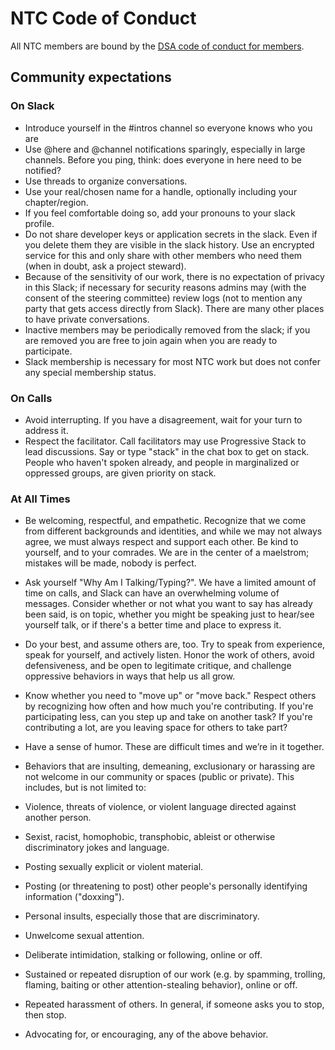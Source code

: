 # NTC Code of Conduct

All NTC members are bound by the [DSA code of conduct for members](https://www.dsausa.org/dsa-code-of-conduct-for-members/).

## Community expectations

### On Slack

-   Introduce yourself in the #intros channel so everyone knows who you are
-   Use @here and @channel notifications sparingly, especially in large channels. Before you ping, think: does everyone in here need to be notified?
-   Use threads to organize conversations.
-   Use your real/chosen name for a handle, optionally including your chapter/region.
-   If you feel comfortable doing so, add your pronouns to your slack profile.
-   Do not share developer keys or application secrets in the slack. Even if you delete them they are visible in the slack history. Use an encrypted service for this and only share with other members who need them (when in doubt, ask a project steward).
-   Because of the sensitivity of our work, there is no expectation of privacy in this Slack; if necessary for security reasons admins may (with the consent of the steering committee) review logs (not to mention any party that gets access directly from Slack). There are many other places to have private conversations.
-   Inactive members may be periodically removed from the slack; if you are removed you are free to join again when you are ready to participate.
-   Slack membership is necessary for most NTC work but does not confer any special membership status.

### On Calls

-   Avoid interrupting. If you have a disagreement, wait for your turn to address it.
-   Respect the facilitator. Call facilitators may use Progressive Stack to lead discussions. Say or type "stack" in the chat box to get on stack. People who haven't spoken already, and people in marginalized or oppressed groups, are given priority on stack.

### At All Times

-   Be welcoming, respectful, and empathetic. Recognize that we come from different backgrounds and identities, and while we may not always agree, we must always respect and support each other. Be kind to yourself, and to your comrades. We are in the center of a maelstrom; mistakes will be made, nobody is perfect.
-   Ask yourself "Why Am I Talking/Typing?". We have a limited amount of time on calls, and Slack can have an overwhelming volume of messages. Consider whether or not what you want to say has already been said, is on topic, whether you might be speaking just to hear/see yourself talk, or if there's a better time and place to express it.
-   Do your best, and assume others are, too. Try to speak from experience, speak for yourself, and actively listen. Honor the work of others, avoid defensiveness, and be open to legitimate critique, and challenge oppressive behaviors in ways that help us all grow.
-   Know whether you need to "move up" or "move back." Respect others by recognizing how often and how much you're contributing. If you're participating less, can you step up and take on another task? If you're contributing a lot, are you leaving space for others to take part?
-   Have a sense of humor. These are difficult times and we’re in it together.
-   Behaviors that are insulting, demeaning, exclusionary or harassing are not welcome in our community or spaces (public or private). This includes, but is not limited to:

-   Violence, threats of violence, or violent language directed against another person.
-   Sexist, racist, homophobic, transphobic, ableist or otherwise discriminatory jokes and language.
-   Posting sexually explicit or violent material.
-   Posting (or threatening to post) other people's personally identifying information ("doxxing").
-   Personal insults, especially those that are discriminatory.
-   Unwelcome sexual attention.
-   Deliberate intimidation, stalking or following, online or off.
-   Sustained or repeated disruption of our work (e.g. by spamming, trolling, flaming, baiting or other attention-stealing behavior), online or off.
-   Repeated harassment of others. In general, if someone asks you to stop, then stop.
-   Advocating for, or encouraging, any of the above behavior.